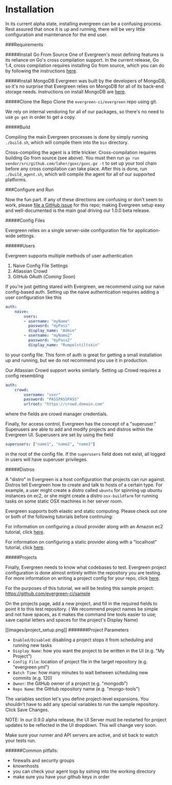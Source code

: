 # Installation

In its current alpha state, installing evergreen can be a confusing process.
Rest assured that once it is up and running, there will be very little configuration and maintenance for the end user.

###Requirements

#####Install Go From Source
One of Evergreen's most defining features is its reliance on Go's cross compilation support.
In the current release, Go 1.4, cross compilation requires installing Go from source, which you can do by following the instructions [here](https://golang.org/doc/install/source).

#####Install MongoDB
Evergreen was built by the developers of MongoDB, so it's no surprise that Evergreen relies on MongoDB for all of its back-end storage needs.
Instructions on install MongoDB are [here](http://http://docs.mongodb.org/manual/installation/).

#####Clone the Repo
Clone the `evergreen-ci/evergreen` repo using git.

We rely on internal vendoring for all of our packages, so there's no need to use `go get` in order to get a copy.

#####Build

Compiling the main Evergreen processes is done by simply running `./build.sh`, which will compile them into the `bin` directory.

Cross-compiling the agent is a little trickier. 
Cross-compilation requires building Go from source (see above).
You must then run `go run vendor/src/github.com/laher/goxc/goxc.go -t` to set up your tool chain before any cross compilation can take place.
After this is done, run `./build_agent.sh`, which will compile the agent for all of our supported platforms.


###Configure and Run

Now the fun part.
If any of these directions are confusing or don't seem to work, please [file a GitHub issue](https://github.com/evergreen-ci/evergreen/issues) for this repo;
making Evergreen setup easy and well-documented is the main goal driving our 1.0.0 beta release.

#####Config Files

Evergreen relies on a single server-side configuration file for application-wide settings. 

<TODO>

######Users

Evergreen supports multiple methods of user authentication
 1. Naive Config File Settings
 2. Atlassian Crowd
 3. GitHub OAuth (*Coming Soon*)

If you're just getting stared with Evergreen, we recommend using our naive config-based auth.
Setting up the naive authentication requires adding a user configuration like this
```yaml
auth:
    naive:
        users:
        - username: "myName"
          password: "myPass"
          display_name: "Admin"
        - username: "myName2"
          password: "myPass2"
          display_name: "Rumpelstiltskin"
```
to your config file.
This form of auth is great for getting a small installation up and running, but we do not recommend you use it in production.

Our Atlassian Crowd support works similarly.
Setting up Crowd requires a config resembling
```yaml
auth:
    crowd:
        username: "user"
        password: "PASSPASSPASS"
        urlroot: "https://crowd.domain.com"
```
where the fields are crowd manager credentials.

Finally, for access control, Evergreen has the concept of a "superuser."
Superusers are able to add and modify projects and distros within the Evergreen UI.
Superusers are set by using the field
```yaml
superusers: ["name1", "name2", "name3"]
```
in the root of the config file. 
If the `superusers` field does not exist, all logged in users will have superuser privileges.

#####Distros

A "distro" in Evergreen is a host configuration that projects can run against.
Distros tell Evergreen how to create and talk to hosts of a certain type.
For example, a user might create a distro called `ubuntu` for spinning up ubuntu instances on ec2,
or she might create a distro `osx-buildfarm` for running tasks on some static OSX machines in her server room.

Evergreen supports both elastic and static computing.
Please check out one or both of the following tutorials before continuing:

For information on configuring a cloud provider along with an Amazon ec2 tutorial, click [here](TODO).

For information on configuring a static provider along with a "localhost" tutorial, click [here](TODO).

#####Projects

Finally, Evergreen needs to know what codebases to test.
Evergreen project configuration is done almost entirely within the repository you are testing.
For more information on writing a project config for your repo, click [here](https://github.com/evergreen-ci/evergreen/wiki/Project-Files).

For the purposes of this tutorial, we will be testing this sample project: https://github.com/evergreen-ci/sample

On the projects page, add a new project, and fill in the required fields to point it to this test repository.
( We recommend project names be simple and not have spaces, as it makes the command line tools easier to use;
save capital letters and spaces for the project's Display Name)

[[images/project_setup.png]]
#######Project Parameters
 * `Enabled/Disabled`: disabling a project stops it from scheduling and running new tasks
 * `Display Name`: how you want the project to be written in the UI (e.g. "My Project")
 * `Config File`: location of project file in the target repository (e.g. "evergreen.yml")
 * `Batch Time`: how many minutes to wait between scheduling new commits (e.g. 120)
 * `Owner`: the GitHub owner of a project (e.g. "mongodb")
 * `Repo Name`: the GitHub repository name (e.g. "mongo-tools")

The variables section let's you define project-level expansions. 
You shouldn't have to add any special variables to run the sample repository.
Click Save Changes.

NOTE: In our 0.9.0 alpha release, the UI Server must be restarted for project updates to be reflected in the UI dropdown.
This will change very soon.

Make sure your runner and API servers are active, and sit back to watch your tests run.

######Common pitfalls:

- firewalls and security groups
- knownhosts
- you can check your agent logs by sshing into the working directory
- make sure you have your github keys in order

